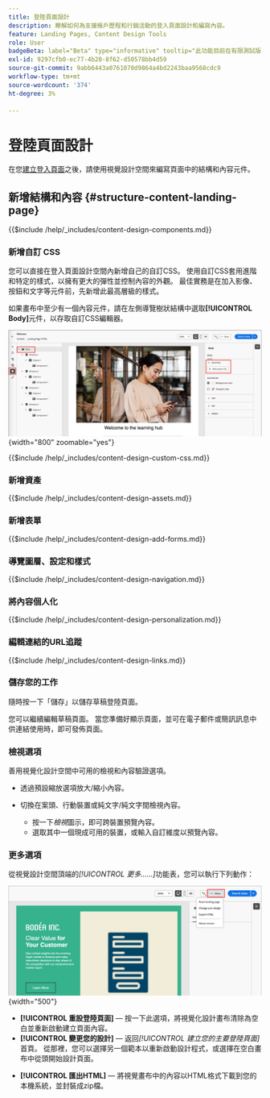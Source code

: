 ```yaml
---
title: 登陸頁面設計
description: 瞭解如何為支援帳戶歷程和行銷活動的登入頁面設計和編寫內容。
feature: Landing Pages, Content Design Tools
role: User
badgeBeta: label="Beta" type="informative" tooltip="此功能目前在有限測試版中提供"
exl-id: 9297cfb0-ec77-4b20-8f62-d50578bb4d59
source-git-commit: 9abb6443a0761070d9864a4bd2243baa9568cdc9
workflow-type: tm+mt
source-wordcount: '374'
ht-degree: 3%

---
```


# 登陸頁面設計

在您[建立登入頁面](./landing-pages.md#create-a-landing-page)之後，請使用視覺設計空間來編寫頁面中的結構和內容元件。

## 新增結構和內容 {#structure-content-landing-page}

{{$include /help/_includes/content-design-components.md}}

### 新增自訂 CSS

您可以直接在登入頁面設計空間內新增自己的自訂CSS。 使用自訂CSS套用進階和特定的樣式，以擁有更大的彈性並控制內容的外觀。 最佳實務是在加入影像、按鈕和文字等元件前，先新增此最高層級的樣式。

如果畫布中至少有一個內容元件，請在左側導覽樹狀結構中選取&#x200B;**[!UICONTROL Body]**&#x200B;元件，以存取自訂CSS編輯器。

![存取內文樣式](./assets/landing-page-body-styles-css.png){width="800" zoomable="yes"}

{{$include /help/_includes/content-design-custom-css.md}}

### 新增資產

{{$include /help/_includes/content-design-assets.md}}

### 新增表單

{{$include /help/_includes/content-design-add-forms.md}}

### 導覽圖層、設定和樣式

{{$include /help/_includes/content-design-navigation.md}}

### 將內容個人化

{{$include /help/_includes/content-design-personalization.md}}

### 編輯連結的URL追蹤

{{$include /help/_includes/content-design-links.md}}

### 儲存您的工作

隨時按一下「儲存」**&#x200B;**&#x200B;以儲存草稿登陸頁面。

您可以繼續編輯草稿頁面。 當您準備好顯示頁面，並可在電子郵件或簡訊訊息中供連結使用時，即可發佈頁面。

### 檢視選項

善用視覺化設計空間中可用的檢視和內容驗證選項。

* 透過預設縮放選項放大/縮小內容。

* 切換在案頭、行動裝置或純文字/純文字間檢視內容。
   * 按一下&#x200B;_檢視_&#x200B;圖示，即可跨裝置預覽內容。
   * 選取其中一個現成可用的裝置，或輸入自訂維度以預覽內容。

### 更多選項

從視覺設計空間頂端的&#x200B;_[!UICONTROL 更多……]_&#x200B;功能表，您可以執行下列動作：

![按一下[更多]以存取範本動作](./assets/landing-page-designer-more-menu.png){width="500"}

* **[!UICONTROL 重設登陸頁面]** — 按一下此選項，將視覺化設計畫布清除為空白並重新啟動建立頁面內容。
* **[!UICONTROL 變更您的設計]** — 返回&#x200B;_[!UICONTROL 建立您的主要登陸頁面]_&#x200B;首頁。 從那裡，您可以選擇另一個範本以重新啟動設計程式，或選擇在空白畫布中從頭開始設計頁面。
<!--- * **[!UICONTROL Save as content template]** - Save the page body as a landing page template to be reused across multiple landing pages. You provide a name and description for the template and save it to the list of saved  landing page templates. -->
* **[!UICONTROL 匯出HTML]** — 將視覺畫布中的內容以HTML格式下載到您的本機系統，並封裝成zip檔。
